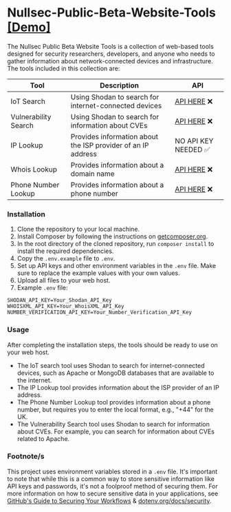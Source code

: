 # Nullsec-Public-Beta-Website-Tools [[Demo]](https://nst-dev.000webhostapp.com/betawebtools/)

The Nullsec Public Beta Website Tools is a collection of web-based tools designed for security researchers, developers, and anyone who needs to gather information about network-connected devices and infrastructure. The tools included in this collection are:

| Tool | Description | API |
| --- | --- | --- |
| IoT Search | Using Shodan to search for internet-connected devices | [API HERE](https://www.shodan.io) ❌ |
| Vulnerability Search | Using Shodan to search for information about CVEs | [API HERE](https://www.shodan.io) ❌ |
| IP Lookup | Provides information about the ISP provider of an IP address | NO API KEY NEEDED ✅ |
| Whois Lookup | Provides information about a domain name | [API HERE](https://www.whoisxmlapi.com) ❌ |
| Phone Number Lookup | Provides information about a phone number | [API HERE](https://apilayer.com/marketplace/number_verification-api) ❌ |

### Installation

1. Clone the repository to your local machine.
2. Install Composer by following the instructions on [getcomposer.org](https://getcomposer.org/).
3. In the root directory of the cloned repository, run `composer install` to install the required dependencies.
4. Copy the `.env.example` file to `.env`.
5. Set up API keys and other environment variables in the `.env` file. Make sure to replace the example values with your own values.
6. Upload all files to your web host.
7. Example `.env` file:
```
SHODAN_API_KEY=Your_Shodan_API_Key
WHOISXML_API_KEY=Your_WhoisXML_API_Key
NUMBER_VERIFICATION_API_KEY=Your_Number_Verification_API_Key
```
### Usage

After completing the installation steps, the tools should be ready to use on your web host.

- The IoT search tool uses Shodan to search for internet-connected devices, such as Apache or MongoDB databases that are available to the internet.
- The IP Lookup tool provides information about the ISP provider of an IP address.
- The Phone Number Lookup tool provides information about a phone number, but requires you to enter the local format, e.g., "+44" for the UK.
- The Vulnerability Search tool uses Shodan to search for information about CVEs. For example, you can search for information about CVEs related to Apache.

### Footnote/s
This project uses environment variables stored in a `.env` file. It's important to note that while this is a common way to store sensitive information like API keys and passwords, it's not a foolproof method of securing them. For more information on how to secure sensitive data in your applications, see [GitHub's Guide to Securing Your Workflows](https://docs.github.com/en/actions/security-guides/encrypted-secrets) & [dotenv.org/docs/security](https://www.dotenv.org/docs/security).
